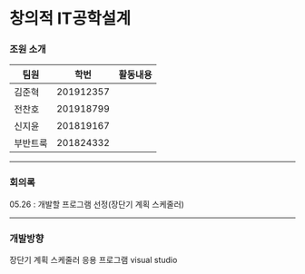 # 창의적 IT공학설계

### 조원 소개
|팀원|학번|활동내용|
|-----|----------|---|
|김준혁|201912357|   |
|전찬호|201918799|   |
|신지윤|201819167|   |
|부반트룩|201824332|   |

<hr>

### 회의록
05.26 : 개발할 프로그램 선정(장단기 계획 스케줄러)


<hr>

### 개발방향
장단기 계획 스케줄러 응용 프로그램
visual studio

